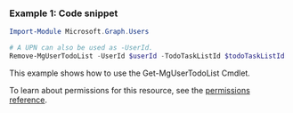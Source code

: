 ### Example 1: Code snippet

```powershellImport-Module Microsoft.Graph.Users

# A UPN can also be used as -UserId.
Remove-MgUserTodoList -UserId $userId -TodoTaskListId $todoTaskListId
```
This example shows how to use the Get-MgUserTodoList Cmdlet.
To learn about permissions for this resource, see the [permissions reference](/graph/permissions-reference).

